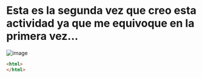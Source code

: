 # Esta es la segunda vez que creo esta actividad ya que me equivoque en la primera vez...

![image](https://user-images.githubusercontent.com/71676720/204066036-a9eda85b-1e82-49d2-b66a-5dce2d7b440c.png)

```html
<html>
</html>
```

